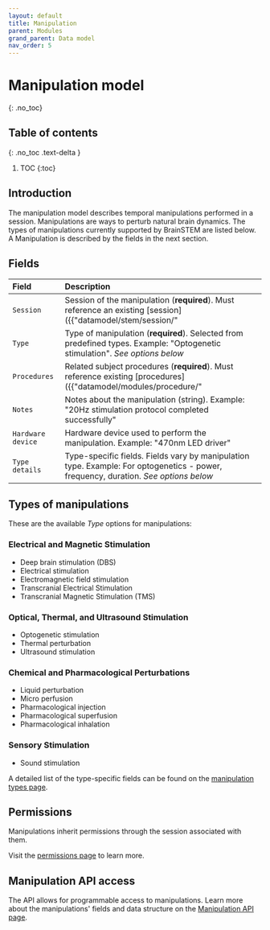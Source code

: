 ```yaml
---
layout: default
title: Manipulation
parent: Modules
grand_parent: Data model
nav_order: 5
---
```


# Manipulation model
{: .no_toc}

## Table of contents
{: .no_toc .text-delta }

1. TOC
{:toc}

## Introduction

The manipulation model describes temporal manipulations performed in a session. Manipulations are ways to perturb natural brain dynamics. The types of manipulations currently supported by BrainSTEM are listed below. A Manipulation is described by the fields in the next section.

## Fields

| Field | Description |
|:------|:------------|
| `Session` | Session of the manipulation (**required**). Must reference an existing [session]({{"datamodel/stem/session/"|absolute_url}}). Example: "Optogenetic stimulation session #2" |
| `Type` | Type of manipulation (**required**). Selected from predefined types. Example: "Optogenetic stimulation". *See options below* |
| `Procedures` | Related subject procedures (**required**). Must reference existing [procedures]({{"datamodel/modules/procedure/"|absolute_url}}). Example: "Optic fiber implant #B789" |
| `Notes` | Notes about the manipulation (string). Example: "20Hz stimulation protocol completed successfully" |
| `Hardware device` | Hardware device used to perform the manipulation. Example: "470nm LED driver" |
| `Type details` | Type-specific fields. Fields vary by manipulation type. Example: For optogenetics - power, frequency, duration. *See options below* |

## Types of manipulations

These are the available *Type* options for manipulations:

### Electrical and Magnetic Stimulation
- Deep brain stimulation (DBS)
- Electrical stimulation
- Electromagnetic field stimulation
- Transcranial Electrical Stimulation
- Transcranial Magnetic Stimulation (TMS)

### Optical, Thermal, and Ultrasound Stimulation
- Optogenetic stimulation
- Thermal perturbation
- Ultrasound stimulation

### Chemical and Pharmacological Perturbations
- Liquid perturbation
- Micro perfusion
- Pharmacological injection
- Pharmacological superfusion
- Pharmacological inhalation

### Sensory Stimulation
- Sound stimulation

A detailed list of the type-specific fields can be found on the [manipulation types page]({{"datamodel/schemas/manipulation/"|absolute_url}}).

## Permissions

Manipulations inherit permissions through the session associated with them.

Visit the [permissions page]({{"datamodel/permissions/"|absolute_url}}) to learn more. 

## Manipulation API access

The API allows for programmable access to manipulations. Learn more about the manipulations' fields and data structure on the [Manipulation API page]({{"api/modules/manipulation/"|absolute_url}}).
